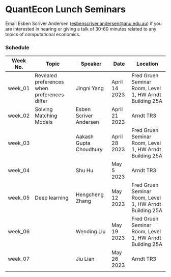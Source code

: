 # QuantEcon Lunch Seminars

Email Esben Scriver Andersen ([esbenscriver.andersen@anu.edu.au](mailto:esbenscriver.andersen@anu.edu.au)) if you are interested in hearing or giving a talk of 30-60 minutes related to any topics of computational economics.

### Schedule

| Week No. | Topic                                                       | Speaker                                                     | Date              | Location                                                   |
| -------- | ------------------------------------------------------------ | ------------------------------------------------------------ | ----------------- | ------------------------------------------------------- |
| week_01  | Revealed preferences when preferences differ | Jingni Yang | April 14 2023 | Fred Gruen Seminar Room, Level 1, HW Arndt Building 25A |
| week_02  | Solving Matching Models | Esben Scriver Andersen | April 21 2023 | Arndt TR3 |
| week_03 | | Aakash Gupta Choudhury | April 28 2023 | Fred Gruen Seminar Room, Level 1, HW Arndt Building 25A |
| week_04 | | Shu Hu | May 5 2023 | Arndt TR3 |
| week_05 | Deep learning | Hengcheng Zhang | May 12 2023 | Fred Gruen Seminar Room, Level 1, HW Arndt Building 25A |
| week_06 | | Wending Liu | May 19 2023 | Fred Gruen Seminar Room, Level 1, HW Arndt Building 25A |
| week_07 | | Jiu Lian | May 26 2023 | Arndt TR3 |
|  | | | |  |
